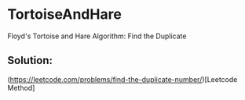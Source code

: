 # TortoiseAndHare
Floyd's Tortoise and Hare Algorithm: Find the Duplicate

## Solution:
(https://leetcode.com/problems/find-the-duplicate-number/)[Leetcode Method]
